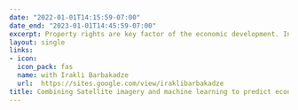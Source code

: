 ```yaml
---
date: "2022-01-01T14:15:59-07:00"
date_end: "2023-01-01T14:45:59-07:00"
excerpt: Property rights are key factor of the economic development. In order to identify the causal effect of land ownership, one should exploit a natural experiment, otherwise it is difficult to exogenously identify the effect, as typically registration decision is not random and there is a potential positive selection bias among registered households. To overcome the identification problem, we study the Systematic Land Registration Pilot Reform (2016-2019) in Georgia. We contribute the literature with the novel way to evaluate such experiment based on high resolution data and machine learning methods. Using remotely sensed daytime satellite images and cadastral maps, we find the positive changes in household welfare which we measure in terms of the quality of rooftops and land use, in a recent free land registration program in rural Georgia.
layout: single
links: 
- icon: 
  icon_pack: fas
  name: with Irakli Barbakadze
  url:  https://sites.google.com/view/iraklibarbakadze  
title: Combining Satellite imagery and machine learning to predict economic impact of land registration in Georgia
---
```

